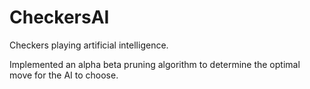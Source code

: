# CheckersAI
Checkers playing artificial intelligence.

Implemented an alpha beta pruning algorithm to determine the optimal move for the AI to choose.
